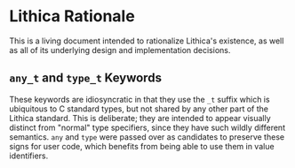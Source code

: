 # Lithica Rationale

This is a living document intended to rationalize Lithica's existence, as well as all of its underlying design and implementation decisions.

## `any_t` and `type_t` Keywords

These keywords are idiosyncratic in that they use the `_t` suffix which is ubiquitous to C standard types, but not shared by any other part of the Lithica standard. This is deliberate; they are intended to appear visually distinct from "normal" type specifiers, since they have such wildly different semantics. `any` and `type` were passed over as candidates to preserve these signs for user code, which benefits from being able to use them in value identifiers.
